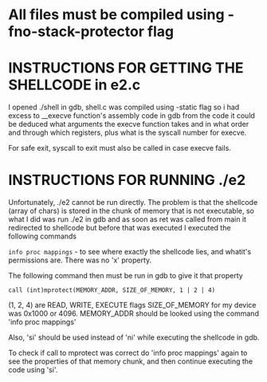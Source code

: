 # All files must be compiled using -fno-stack-protector flag


# INSTRUCTIONS FOR GETTING THE SHELLCODE in e2.c

I opened ./shell in gdb, shell.c was compiled using -static flag
so i had excess to __execve function's assembly code in gdb
from the code it could be deduced what arguments the execve function takes and
in what order and through which registers, plus what is the syscall number for execve.

For safe exit, syscall to exit must also be called in case execve fails.

# INSTRUCTIONS FOR RUNNING ./e2

Unfortunately, ./e2 cannot be run directly. The problem is that the shellcode (array of chars) is stored in the chunk of memory that is not executable, so what I did was run ./e2 in gdb and as soon as ret was called from main it redirected to shellcode but before that was executed I executed the following commands

`info proc mappings` - to see where exactly the shellcode lies, and whatit's permissions are. There was no 'x' property.

The following command then must be run in gdb to give it that property

`call (int)mprotect(MEMORY_ADDR, SIZE_OF_MEMORY, 1 | 2 | 4)`

(1, 2, 4) are READ, WRITE, EXECUTE flags 
SIZE_OF_MEMORY for my device was 0x1000 or 4096.
MEMORY_ADDR should be looked using the command 'info proc mappings'

Also, 'si' should be used instead of 'ni' while executing the shellcode in gdb.

To check if call to mprotect was correct do 'info proc mappings' again to see the properties of that memory chunk, and then continue executing the code using 'si'.


